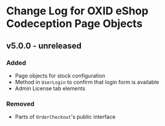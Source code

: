 # Change Log for OXID eShop Codeception Page Objects

## v5.0.0 - unreleased

### Added
- Page objects for stock configuration
- Method in `UserLogin` to confirm that login form is available
- Admin License tab elements

### Removed
- Parts of `OrderCheckout`'s public interface

